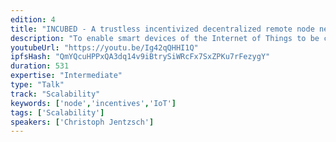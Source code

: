 ```yaml
---
edition: 4
title: "INCUBED - A trustless incentivized decentralized remote node network"
description: "To enable smart devices of the Internet of Things to be connected to the Ethereum blockchain, an Ethereum client needs to run on hardware. While running a full-node or even a light-client on most IoT devices with low performance or restricted resources is not possible or meaningful, today's state-of-the art solution uses a remote client. By using distinct remote-nodes, the advantages of a decentralized network without being forced to trust single players are undermined and there is a risk of malfunction or attack because there is a single point of failure.With the presented Trustless Incentivized Decentralized Remote Node Network, in short INCUBED, with a stateless minimal verification client it is possible to establish a decentralized and secure network of remote-nodes, which enables trustworthy and fast access to blockchain for a large number of low-performance IoT devices."
youtubeUrl: "https://youtu.be/Ig42qQHHI1Q"
ipfsHash: "QmYQcuHPPxQA3dq14v9iBtrySiWRcFx7SxZPKu7rFezygY"
duration: 531
expertise: "Intermediate"
type: "Talk"
track: "Scalability"
keywords: ['node','incentives','IoT']
tags: ['Scalability']
speakers: ['Christoph Jentzsch']
---
```

